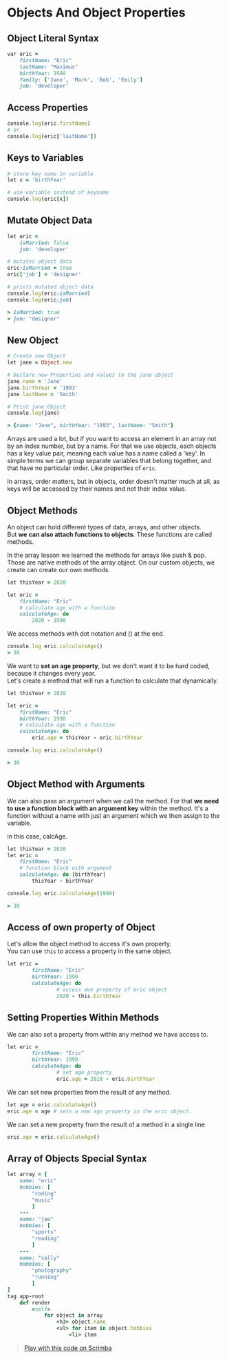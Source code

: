 # Objects And Object Properties

## Object Literal Syntax

```ruby
var eric = 
    firstName: "Eric"
    lastName: "Maximus"
    birthYear: 1980
    family: ['Jane', 'Mark', 'Bob', 'Emily']
    job: 'developer'
```

## Access Properties

```ruby
console.log(eric.firstName)
# or
console.log(eric['lastName'])
```

## Keys to Variables

```ruby
# store key name in variable
let x = 'birthYear'

# use variable instead of keyname
console.log(eric[x])
```

## Mutate Object Data

```ruby
let eric =
    isMarried: false
    job: 'developer'

# mutates object data
eric:isMarried = true
eric['job'] = 'designer'

# prints mutated object data
console.log(eric:isMarried)
console.log(eric:job)

> isMarried: true
> job: "designer"
```

## New Object

```ruby
# Create new Object
let jane = Object.new

# Declare new Properties and values to the jane object
jane.name = 'Jane'
jane.birthYear = '1993'
jane.lastName = 'Smith'

# Print jane Object
console.log(jane)

> {name: "Jane", birthYear: "1993", lastName: "Smith"}
```

Arrays are used a lot, but if you want to access an element in an array not by an index number, but by a name. For that we use objects, each objects has a key value pair, meaning each value has a name called a 'key'. In simple terms we can group separate variables that belong together, and that have no particular order. Like properties of `eric`.

In arrays, order matters, but in objects, order doesn't matter much at all, as keys will be accessed by their names and not their index value.

## Object Methods

An object can hold different types of data, arrays, and other objects.  
But **we** **can also attach functions to objects**. These functions are called methods.

In the array lesson we learned the methods for arrays like push & pop. Those are native methods of the array object. On our custom objects, we create can create our own methods.

```ruby
let thisYear = 2020

let eric = 
    firstName: "Eric"
    # calculate age with a function
    calculateAge: do
        2020 - 1990
```

We access methods with dot notation and \(\) at the end.

```ruby
console.log eric.calculateAge()
> 30
```

We want to **set an age property**, but we don't want it to be hard coded, because it changes every year.  
Let's create a method that will run a function to calculate that dynamically.

```ruby
let thisYear = 2020

let eric = 
    firstName: "Eric"
    birthYear: 1990
    # calculate age with a function
    calculateAge: do
        eric.age = thisYear - eric.birthYear

console.log eric.calculateAge()

> 30
```

## Object Method with Arguments

We can also pass an argument when we call the method. For that **we need to use a function block with an argument key** within the method. It's a function without a name with just an argument which we then assign to the variable.

in this case, calcAge.

```ruby
let thisYear = 2020
let eric = 
    firstName: "Eric"
    # function block with argument
    calculateAge: do |birthYear|
        thisYear - birthYear

console.log eric.calculateAge(1990)

> 30
```

## Access of own property of Object

Let's allow the object method to access it's own property.  
You can use `this` to access a property in the same object.

```ruby
let eric =
        firstName: "Eric"
        birthYear: 1990
        calculateAge: do
                # access own property of eric object
                2020 - this.birthYear
```

## Setting Properties Within Methods

We can also set a property from within any method we have access to.

```ruby
let eric =
        firstName: "Eric"
        birthYear: 1990
        calculateAge: do
                # set age property
                eric.age = 2018 - eric.birthYear
```

We can set new properties from the result of any method.

```ruby
let age = eric.calculateAge()
eric.age = age # sets a new age property in the eric object.
```

We can set a new property from the result of a method in a single line

```ruby
eric.age = eric.calculateAge()
```

## Array of Objects Special Syntax

```ruby
let array = [
    name: "eric"
    hobbies: [
        "coding"
        "music"
        ]
    ---
    name: "joe"
    hobbies: [
        "sports"
        "reading"
        ]
    ---
    name: "sally"
    hobbies: [
        "photography"
        "running"
        ]
]
tag app-root
    def render
        <self>
            for object in array
                <h3> object.name
                <ul> for item in object.hobbies
                    <li> item
```

> [Play with this code on Scrimba](https://scrimba.com/c/cZPNNeHv)


